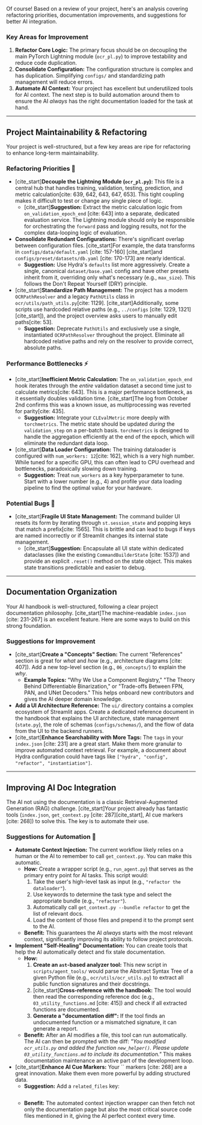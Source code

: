 Of course! Based on a review of your project, here's an analysis covering refactoring priorities, documentation improvements, and suggestions for better AI integration.

### **Key Areas for Improvement**

1.  **Refactor Core Logic:** The primary focus should be on decoupling the main PyTorch Lightning module (`ocr_pl.py`) to improve testability and reduce code duplication.
2.  **Consolidate Configuration:** The configuration structure is complex and has duplication. Simplifying `configs/` and standardizing path management will reduce errors.
3.  **Automate AI Context:** Your project has excellent but underutilized tools for AI context. The next step is to build automation around them to ensure the AI *always* has the right documentation loaded for the task at hand.

---

## **Project Maintainability & Refactoring**

Your project is well-structured, but a few key areas are ripe for refactoring to enhance long-term maintainability.

### **Refactoring Priorities 🎯**

* [cite_start]**Decouple the Lightning Module (`ocr_pl.py`):** This file is a central hub that handles training, validation, testing, prediction, and metric calculation[cite: 639, 642, 643, 647, 653]. This tight coupling makes it difficult to test or change any single piece of logic.
    * [cite_start]**Suggestion:** Extract the metric calculation logic from `on_validation_epoch_end` [cite: 643] into a separate, dedicated evaluation service. The Lightning module should only be responsible for orchestrating the `forward` pass and logging results, not for the complex data-looping logic of evaluation.
* **Consolidate Redundant Configurations:** There's significant overlap between configuration files. [cite_start]For example, the data transforms in `configs/data/default.yaml` [cite: 157-160] [cite_start]and `configs/preset/datasets/db.yaml` [cite: 170-173] are nearly identical.
    * **Suggestion:** Use Hydra's `defaults` list more aggressively. Create a single, canonical `dataset/base.yaml` config and have other presets inherit from it, overriding only what's necessary (e.g., `max_size`). This follows the Don't Repeat Yourself (DRY) principle.
* [cite_start]**Standardize Path Management:** The project has a modern `OCRPathResolver` and a legacy `PathUtils` class in `ocr/utils/path_utils.py`[cite: 1129]. [cite_start]Additionally, some scripts use hardcoded relative paths (e.g., `../configs` [cite: 1229, 1321][cite_start]), and the project overview asks users to manually edit paths[cite: 53].
    * **Suggestion:** Deprecate `PathUtils` and exclusively use a single, instantiated `OCRPathResolver` throughout the project. Eliminate all hardcoded relative paths and rely on the resolver to provide correct, absolute paths.

### **Performance Bottlenecks ⚡**

* [cite_start]**Inefficient Metric Calculation:** The `on_validation_epoch_end` hook iterates through the *entire* validation dataset a second time just to calculate metrics[cite: 643]. This is a major performance bottleneck, as it essentially doubles validation time. [cite_start]The log from October 2nd confirms this was a known issue, as multiprocessing was reverted for parity[cite: 435].
    * **Suggestion:** Integrate your `CLEvalMetric` more deeply with `torchmetrics`. The metric state should be updated *during* the `validation_step` on a per-batch basis. `torchmetrics` is designed to handle the aggregation efficiently at the end of the epoch, which will eliminate the redundant data loop.
* [cite_start]**Data Loader Configuration:** The training dataloader is configured with `num_workers: 12`[cite: 162], which is a very high number. While tuned for a specific GPU, this can often lead to CPU overhead and bottlenecks, paradoxically slowing down training.
    * **Suggestion:** Treat `num_workers` as a key hyperparameter to tune. Start with a lower number (e.g., 4) and profile your data loading pipeline to find the optimal value for your hardware.

### **Potential Bugs 🐞**

* [cite_start]**Fragile UI State Management:** The command builder UI resets its form by iterating through `st.session_state` and popping keys that match a prefix[cite: 1565]. This is brittle and can lead to bugs if keys are named incorrectly or if Streamlit changes its internal state management.
    * [cite_start]**Suggestion:** Encapsulate all UI state within dedicated dataclasses (like the existing `CommandBuilderState` [cite: 1537]) and provide an explicit `.reset()` method on the state object. This makes state transitions predictable and easier to debug.

---

## **Documentation Organization**

Your AI handbook is well-structured, following a clear project documentation philosophy. [cite_start]The machine-readable `index.json` [cite: 231-267] is an excellent feature. Here are some ways to build on this strong foundation.

### **Suggestions for Improvement**

* [cite_start]**Create a "Concepts" Section:** The current "References" section is great for *what* and *how* (e.g., architecture diagrams [cite: 407]). Add a new top-level section (e.g., `06_concepts/`) to explain the *why*.
    * **Example Topics:** "Why We Use a Component Registry," "The Theory Behind Differentiable Binarization," or "Trade-offs Between FPN, PAN, and UNet Decoders." This helps onboard new contributors and gives the AI deeper domain knowledge.
* **Add a UI Architecture Reference:** The `ui/` directory contains a complex ecosystem of Streamlit apps. Create a dedicated reference document in the handbook that explains the UI architecture, state management (`state.py`), the role of schemas (`configs/schemas/`), and the flow of data from the UI to the backend runners.
* [cite_start]**Enhance Searchability with More Tags:** The `tags` in your `index.json` [cite: 231] are a great start. Make them more granular to improve automated context retrieval. For example, a document about Hydra configuration could have tags like `["hydra", "config", "refactor", "instantiation"]`.

---

## **Improving AI Doc Integration**

The AI not using the documentation is a classic Retrieval-Augmented Generation (RAG) challenge. [cite_start]Your project already has fantastic tools (`index.json`, `get_context.py` [cite: 287][cite_start], AI cue markers [cite: 268]) to solve this. The key is to automate their use.

### **Suggestions for Automation 🤖**

* **Automate Context Injection:** The current workflow likely relies on a human or the AI to remember to call `get_context.py`. You can make this automatic.
    * **How:** Create a wrapper script (e.g., `run_agent.py`) that serves as the primary entry point for AI tasks. This script would:
        1.  Take the user's high-level task as input (e.g., `"refactor the dataloader"`).
        2.  Use keywords to determine the task type and select the appropriate bundle (e.g., `"refactor"`).
        3.  Automatically call `get_context.py --bundle refactor` to get the list of relevant docs.
        4.  Load the content of those files and prepend it to the prompt sent to the AI.
    * **Benefit:** This guarantees the AI *always* starts with the most relevant context, significantly improving its ability to follow project protocols.
* **Implement "Self-Healing" Documentation:** You can create tools that help the AI automatically detect and fix stale documentation.
    * **How:**
        1.  **Create an `ast`-based analyzer tool:** This new script in `scripts/agent_tools/` would parse the Abstract Syntax Tree of a given Python file (e.g., `ocr/utils/ocr_utils.py`) to extract all public function signatures and their docstrings.
        2.  [cite_start]**Cross-reference with the handbook:** The tool would then read the corresponding reference doc (e.g., `03_utility_functions.md` [cite: 415]) and check if all extracted functions are documented.
        3.  **Generate a "documentation diff":** If the tool finds an undocumented function or a mismatched signature, it can generate a report.
    * **Benefit:** After an AI modifies a file, this tool can run automatically. The AI can then be prompted with the diff: *"You modified `ocr_utils.py` and added the function `new_helper()`. Please update `03_utility_functions.md` to include its documentation."* This makes documentation maintenance an active part of the development loop.
* [cite_start]**Enhance AI Cue Markers:** Your `` markers [cite: 268] are a great innovation. Make them even more powerful by adding structured data.
    * **Suggestion:** Add a `related_files` key:
        ```html
        ```
    * **Benefit:** The automated context injection wrapper can then fetch not only the documentation page but also the most critical source code files mentioned in it, giving the AI perfect context every time.
